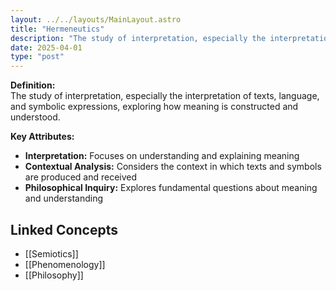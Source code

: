```yaml
---
layout: ../../layouts/MainLayout.astro
title: "Hermeneutics"
description: "The study of interpretation, especially the interpretation of texts, language, and symbolic expressions, exploring how meaning is constructed and understood."
date: 2025-04-01
type: "post"
---
```


**Definition:**  
The study of interpretation, especially the interpretation of texts, language, and symbolic expressions, exploring how meaning is constructed and understood.

**Key Attributes:**  
- **Interpretation:** Focuses on understanding and explaining meaning  
- **Contextual Analysis:** Considers the context in which texts and symbols are produced and received  
- **Philosophical Inquiry:** Explores fundamental questions about meaning and understanding

## Linked Concepts
- [[Semiotics]]
- [[Phenomenology]]
- [[Philosophy]]
